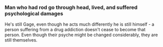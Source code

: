 ### Man who had rod go through head, lived, and suffered psychological damages

He's still Gage, even though he acts much differently he is still himself - a person suffering from a drug addiction doesn't cease to become that person. Even though their psyche might be changed considerably, they are still themselves.